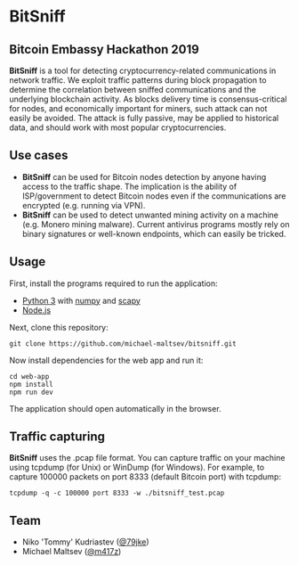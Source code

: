 # __BitSniff__
## Bitcoin Embassy Hackathon 2019

__BitSniff__ is a tool for detecting cryptocurrency-related communications in network traffic. We exploit traffic patterns during block propagation to determine the correlation between sniffed communications and the underlying blockchain activity. As blocks delivery time is consensus-critical for nodes, and economically important for miners, such attack can not easily be avoided.
The attack is fully passive, may be applied to historical data, and should work with most popular cryptocurrencies.

## Use cases
* __BitSniff__ can be used for Bitcoin nodes detection by anyone having access to the traffic shape. The implication is the ability of ISP/government to detect Bitcoin nodes even if the communications are encrypted (e.g. running via VPN).
* __BitSniff__ can be used to detect unwanted mining activity on a machine (e.g. Monero mining malware). Current antivirus programs mostly rely on binary signatures or well-known endpoints, which can easily be tricked.

## Usage
First, install the programs required to run the application:

* [Python 3](https://www.python.org/downloads/) with [numpy](https://pypi.org/project/numpy/) and [scapy](https://scapy.net/download/)
* [Node.js](https://nodejs.org/en/download/)

Next, clone this repository:

    git clone https://github.com/michael-maltsev/bitsniff.git

Now install dependencies for the web app and run it:

    cd web-app
    npm install
    npm run dev

The application should open automatically in the browser.

## Traffic capturing
__BitSniff__ uses the .pcap file format. You can capture traffic on your machine using tcpdump (for Unix) or WinDump (for Windows). For example, to capture 100000 packets on port 8333 (default Bitcoin port) with tcpdump:

    tcpdump -q -c 100000 port 8333 -w ./bitsniff_test.pcap

## Team
* Niko 'Tommy' Kudriastev ([@79jke](https://twitter.com/79jke))
* Michael Maltsev ([@m417z](https://twitter.com/m417z))
